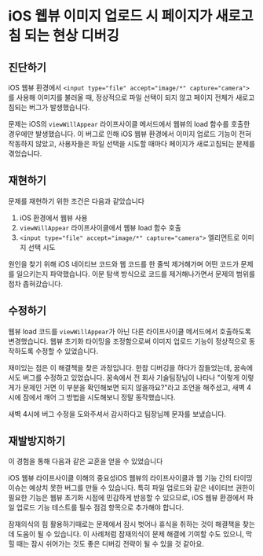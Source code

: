 # iOS 웹뷰 이미지 업로드 시 페이지가 새로고침 되는 현상 디버깅

## 진단하기

iOS 웹뷰 환경에서 `<input type="file" accept="image/*" capture="camera">`를 사용해 이미지를
불러올 때, 정상적으로 파일 선택이 되지 않고 페이지 전체가 새로고침되는 버그가 발생했습니다.

문제는 iOS의 `viewWillAppear` 라이프사이클 메서드에서 웹뷰의 load 함수를 호출한 경우에만
발생했습니다. 이 버그로 인해 iOS 웹뷰 환경에서 이미지 업로드 기능이 전혀 작동하지 않았고,
사용자들은 파일 선택을 시도할 때마다 페이지가 새로고침되는 문제를 겪었습니다.

## 재현하기

문제를 재현하기 위한 조건은 다음과 같았습니다

1. iOS 환경에서 웹뷰 사용
2. `viewWillAppear` 라이프사이클에서 웹뷰 load 함수 호출
3. `<input type="file" accept="image/*" capture="camera">` 엘리먼트로 이미지 선택 시도

원인을 찾기 위해 iOS 네이티브 코드와 웹 코드를 한 줄씩 제거해가며 어떤 코드가 문제를
일으키는지 파악했습니다. 이분 탐색 방식으로 코드를 제거해나가면서 문제의 범위를 점차
좁혀갔습니다.

## 수정하기

웹뷰 load 코드를 `viewWillAppear`가 아닌 다른 라이프사이클 메서드에서 호출하도록 변경했습니다.
웹뷰 초기화 타이밍을 조정함으로써 이미지 업로드 기능이 정상적으로 동작하도록 수정할 수
있었습니다.

재미있는 점은 이 해결책을 찾은 과정입니다. 한참 디버깅을 하다가 잠들었는데, 꿈속에서도 버그를
수정하고 있었습니다. 꿈속에서 전 회사 기술팀장님이 나타나 "이렇게 이렇게가 문제인 거면 이
부분을 확인해보면 되지 않을까요?"라고 조언을 해주셨고, 새벽 4시에 잠에서 깨어 그 방법을
시도해보니 정말 동작했습니다.

새벽 4시에 버그 수정을 도와주셔서 감사하다고 팀장님께 문자를 보냈습니다.

## 재발방지하기

이 경험을 통해 다음과 같은 교훈을 얻을 수 있었습니다

iOS 웹뷰 라이프사이클 이해의 중요성iOS 웹뷰의 라이프사이클과 웹 기능 간의 타이밍 이슈는
예상치 못한 버그를 만들 수 있습니다. 특히 파일 업로드와 같은 네이티브 권한이 필요한 기능은
웹뷰 초기화 시점에 민감하게 반응할 수 있으므로, iOS 웹뷰 환경에서 파일 업로드 기능 테스트를
필수 점검 항목으로 추가해야 합니다.

잠재의식의 힘 활용하기때로는 문제에서 잠시 벗어나 휴식을 취하는 것이 해결책을 찾는 데 도움이
될 수 있습니다. 이 사례처럼 잠재의식이 문제 해결에 기여할 수도 있으니, 막힐 때는 잠시
쉬어가는 것도 좋은 디버깅 전략이 될 수 있을 것 같아요.